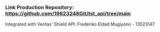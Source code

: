 ### Link Production Repository: https://github.com/19623248Git/tst_api/tree/main

Integrated with Veritas' Shield API: Frederiko Eldad Mugiyono - 13523147
